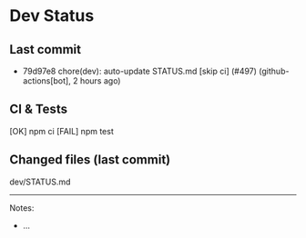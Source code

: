 # Dev Status

## Last commit
- 79d97e8 chore(dev): auto-update STATUS.md [skip ci] (#497) (github-actions[bot], 2 hours ago)
## CI & Tests
[OK] npm ci
[FAIL] npm test

## Changed files (last commit)
dev/STATUS.md

---
Notes:
- ...
